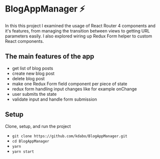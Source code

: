 # BlogAppManager ⚡

In this this project I examined the usage of React Router 4 components and it's features, 
from managing the transition between views to getting URL parameters easily. 
I also explored wiring up Redux Form helper to custom React components.

## The main features of the app

- get list of blog posts
- create new blog post
- delete blog post
- make one Redux Form field component per piece of state
- redux form handling input changes like for example onChange
- user submits the state
- validate input and handle form submission

## Setup

Clone, setup, and run the project
- `git clone https://github.com/kdabo/BlogAppManager.git`
- `cd BlogAppManager`
- `yarn`
- `yarn start`